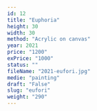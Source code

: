```yaml
---
id: 12
title: "Euphoria"
height: 30
width: 30
method: "Acrylic on canvas"
year: 2021
price: "1200"
exPrice: "1000"
status: ""
fileName: "2021-eufori.jpg"
medie: "painting"
draft: "False"
slug: "eufori"
weight: "290"
---
```


